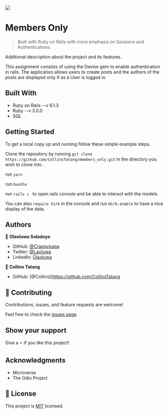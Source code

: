 ![](https://img.shields.io/badge/Microverse-blueviolet)

# Members Only

> Built with Ruby on Rails with more emphasis on Sessions and Authentications


Additional description about the project and its features.

This assignment consists of using the Devise gem to enable authentication in rails. The application allows users to create posts and the authors of the posts are displayed only if as a User is logged in.

## Built With

- Ruby on Rails --v 6.1.3
- Ruby --v 3.0.0
- SQL

## Getting Started

To get a local copy up and running follow these simple example steps.

Clone the repository by running ```git clone https://github.com/CollinsTatang/members_only.git``` in the directory you wish to clone into.

run  ```yarn ```

run ```bundle```

run ```rails c ``` to open rails  console and be able to interact with the models.

You can also ```require hirb``` in the console and run ```Hirb.enable``` to have a nice display of the data.

## Authors

👤 **Olaoluwa Soladoye**

- GitHub: [@Crappypapa](https://github.com/crappypapa)
- Twitter: [@Laoluwa](https://twitter.com/_laoluwa)
- LinkedIn: [Olaoluwa](https://www.linkedin.com/in/olaoluwa-soladoye)

👤 **Collins Tatang**

- GitHub: [@Collins](https://github.com/CollinsTatang


## 🤝 Contributing

Contributions, issues, and feature requests are welcome!

Feel free to check the [issues page](issues/).

## Show your support

Give a ⭐️ if you like this project!

## Acknowledgments

- Microverse
- The Odin Project

## 📝 License

This project is [MIT](lic.url) licensed.
